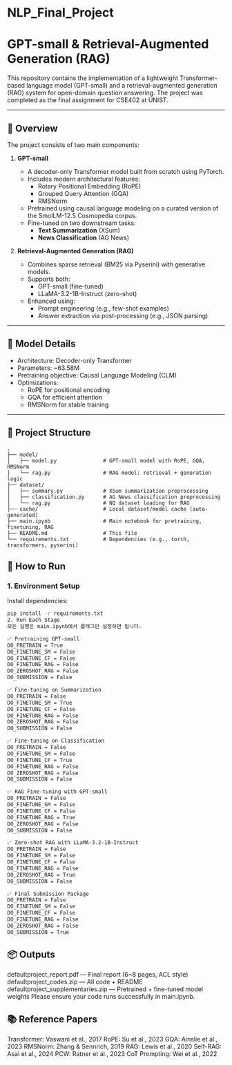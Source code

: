 # NLP_Final_Project

# GPT-small & Retrieval-Augmented Generation (RAG)

This repository contains the implementation of a lightweight Transformer-based language model (GPT-small) and a retrieval-augmented generation (RAG) system for open-domain question answering. The project was completed as the final assignment for CSE402 at UNIST.

---

## 📌 Overview

The project consists of two main components:

1. **GPT-small**  
   - A decoder-only Transformer model built from scratch using PyTorch.
   - Includes modern architectural features:
     - Rotary Positional Embedding (RoPE)
     - Grouped Query Attention (GQA)
     - RMSNorm
   - Pretrained using causal language modeling on a curated version of the SmolLM-12.5 Cosmopedia corpus.
   - Fine-tuned on two downstream tasks:
     - **Text Summarization** (XSum)
     - **News Classification** (AG News)

2. **Retrieval-Augmented Generation (RAG)**  
   - Combines sparse retrieval (BM25 via Pyserini) with generative models.
   - Supports both:
     - GPT-small (fine-tuned)
     - LLaMA-3.2-1B-Instruct (zero-shot)
   - Enhanced using:
     - Prompt engineering (e.g., few-shot examples)
     - Answer extraction via post-processing (e.g., JSON parsing)

---

## 🧠 Model Details

- Architecture: Decoder-only Transformer
- Parameters: ~63.58M
- Pretraining objective: Causal Language Modeling (CLM)
- Optimizations:
  - RoPE for positional encoding
  - GQA for efficient attention
  - RMSNorm for stable training

---

## 📁 Project Structure
```
.
├── model/
│   ├── model.py               # GPT-small model with RoPE, GQA, RMSNorm
│   └── rag.py                 # RAG model: retrieval + generation logic
├── dataset/
│   ├── summary.py             # XSum summarization preprocessing
│   ├── classification.py      # AG News classification preprocessing
│   └── rag.py                 # NQ dataset loading for RAG
├── cache/                     # Local dataset/model cache (auto-generated)
├── main.ipynb                 # Main notebook for pretraining, finetuning, RAG
├── README.md                  # This file
└── requirements.txt           # Dependencies (e.g., torch, transformers, pyserini)
```

## 🚀 How to Run

### 1. Environment Setup

Install dependencies:
```bash
pip install -r requirements.txt
2. Run Each Stage
모든 실행은 main.ipynb에서 플래그만 설정하면 됩니다.

✅ Pretraining GPT-small
DO_PRETRAIN = True
DO_FINETUNE_SM = False
DO_FINETUNE_CF = False
DO_FINETUNE_RAG = False
DO_ZEROSHOT_RAG = False
DO_SUBMISSION = False

✅ Fine-tuning on Summarization
DO_PRETRAIN = False
DO_FINETUNE_SM = True
DO_FINETUNE_CF = False
DO_FINETUNE_RAG = False
DO_ZEROSHOT_RAG = False
DO_SUBMISSION = False

✅ Fine-tuning on Classification
DO_PRETRAIN = False
DO_FINETUNE_SM = False
DO_FINETUNE_CF = True
DO_FINETUNE_RAG = False
DO_ZEROSHOT_RAG = False
DO_SUBMISSION = False

✅ RAG Fine-tuning with GPT-small
DO_PRETRAIN = False
DO_FINETUNE_SM = False
DO_FINETUNE_CF = False
DO_FINETUNE_RAG = True
DO_ZEROSHOT_RAG = False
DO_SUBMISSION = False

✅ Zero-shot RAG with LLaMA-3.2-1B-Instruct
DO_PRETRAIN = False
DO_FINETUNE_SM = False
DO_FINETUNE_CF = False
DO_FINETUNE_RAG = False
DO_ZEROSHOT_RAG = True
DO_SUBMISSION = False

✅ Final Submission Package
DO_PRETRAIN = False
DO_FINETUNE_SM = False
DO_FINETUNE_CF = False
DO_FINETUNE_RAG = False
DO_ZEROSHOT_RAG = False
DO_SUBMISSION = True
```

## 📦 Outputs

defaultproject_report.pdf — Final report (6~8 pages, ACL style)
defaultproject_codes.zip — All code + README
defaultproject_supplementaries.zip — Pretrained + fine-tuned model weights
Please ensure your code runs successfully in main.ipynb.

## 📚 Reference Papers

Transformer: Vaswani et al., 2017
RoPE: Su et al., 2023
GQA: Ainslie et al., 2023
RMSNorm: Zhang & Sennrich, 2019
RAG: Lewis et al., 2020
Self-RAG: Asai et al., 2024
PCW: Ratner et al., 2023
CoT Prompting: Wei et al., 2022
